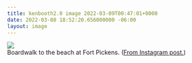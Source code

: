```yaml
---
title: kenbooth2.0 image 2022-03-09T00:47:01+0000
date: 2022-03-08 18:52:20.656000000 -06:00
layout: image
---
```


<img src="https://dl.dropboxusercontent.com/s/taysvho7laqb7m3/275458518_449547276956621_8833260813533061753_n?dl=0"><br>
Boardwalk to the beach at Fort Pickens. (<a href="https://www.instagram.com/p/Ca3Q1MZLWhd/">From Instagram post.</a>)